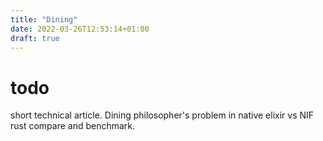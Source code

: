 ```yaml
---
title: "Dining"
date: 2022-03-26T12:53:14+01:00
draft: true
---
```


# todo
short technical article.
Dining philosopher's problem in native elixir vs NIF rust
compare and benchmark.